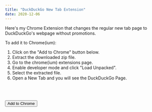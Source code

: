 ```yaml
---
title: "DuckDuckGo New Tab Extension"
date: 2020-12-06
---
```

Here's my Chrome Extension that changes the regular new tab page to DuckDuckGo's webpage without promotions.

To add it to Chrome(ium):
1. Click on the "Add to Chrome" button below.
2. Extract the downloaded zip file.
3. Go to the chrome(ium) extensions page.
4. Enable developer mode and click "Load Unpacked".
5. Select the extracted file.
6. Open a New Tab and you will see the DuckDuckGo Page.

<link rel="stylesheet" href="https://cdnjs.cloudflare.com/ajax/libs/font-awesome/4.7.0/css/font-awesome.min.css">
<link rel="stylesheet" href="https://https://theawesomecoder05.github.io/builds-alt/assets/css/download.css">
<br>
<br>
<br>

<div class="center">
<button onclick="window.location.href='https://bit.ly/38JmoIo';" class="button"><i class="fa fa-download"></i> Add to Chrome</button>
  </div>
